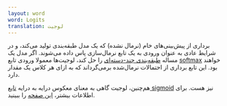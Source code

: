 ```yaml
---
layout: word
word: Logits
translation: لوجیت
---
```


برداری از پیش‌بینی‌های خام (نرمال نشده) که یک مدل طبقه‌بندی تولید می‌کند، و در شرایط عادی به عنوان ورودی به یک تابع نرمال‌سازی پاس داده ‌می‌شوند. اگر مدل یک مساله [طبقه‌بندی چند-دسته‌ای](/M/multi-class_classification) را حل کند، لوجیت‌ها معمولا ورودی تابع [softmax](/S/softmax) خواهند بود. این تابع برداری از احتمالات نرمال‌شده برمی‌گرداند که به ازای هر کلاس یک مقدار دارد.

هم‌چنین، لوجیت گاهی به معنای معکوس درایه به درایه [تایع sigmoid](/S/sigmoid_function) نیز هست. برای اطلاعات بیشتر، [این صفحه](https://www.tensorflow.org/api_docs/python/tf/nn/sigmoid_cross_entropy_with_logits) را ببینید.
